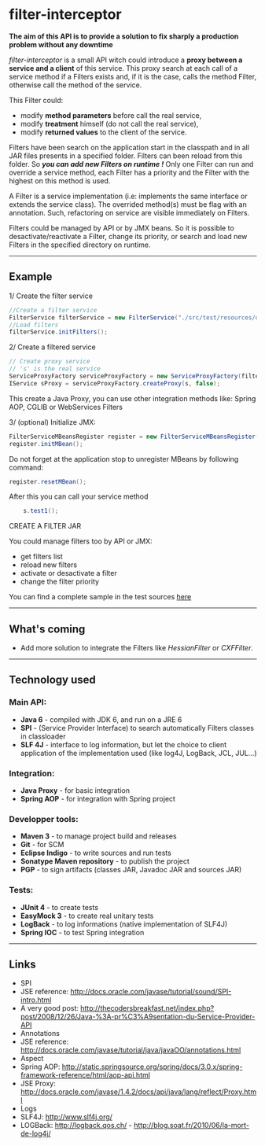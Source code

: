 filter-interceptor 
==================

**The aim of this API is to provide a solution to fix sharply a production problem without any downtime**

*filter-interceptor* is a small API witch could introduce a **proxy between a service and a client** of this service.
This proxy search at each call of a service method if a Filters exists and, if it is the case, calls the method Filter, 
otherwise call the method of the service.

This Filter could:
* modify **method parameters** before call the real service, 
* modify **treatment** himself (do not call the real service),
* modify **returned values** to the client of the service.

Filters have been search on the application start in the classpath and in all JAR files presents in a specified folder.
Filters can been reload from this folder. So ***you can add new Filters on runtime !***
Only one Filter can run and override a service method, each Filter has a priority and the Filter with the highest on this method is used.

A Filter is a service implementation (i.e: implements the same interface or extends the service class). 
The overrided method(s) must be flag with an annotation. Such, refactoring on service are visible immediately on Filters.

Filters could be managed by API or by JMX beans. So it is possible to desactivate/reactivate a Filter, change its priority, 
or search and load new Filters in the specified directory on runtime.


---

## Example

1/ Create the filter service
~~~~java 
//Create a filter service
FilterService filterService = new FilterService("./src/test/resources/others_filters");
//Load filters
filterService.initFilters();
~~~~

2/ Create a filtered service
~~~~java 
// Create proxy service 
// 's' is the real service
ServiceProxyFactory serviceProxyFactory = new ServiceProxyFactory(filterService);
IService sProxy = serviceProxyFactory.createProxy(s, false);
~~~~
 This create a Java Proxy, you can use other integration methods like: Spring AOP, CGLIB or WebServices Filters

3/ (optional) Initialize JMX:
~~~~java 
FilterServiceMBeansRegister register = new FilterServiceMBeansRegister(filterService);
register.initMBean();
~~~~

Do not forget at the application stop to unregister MBeans by following command:
~~~~java 
register.resetMBean();
~~~~

After this you can call your service method
~~~~java 
	s.test1();
~~~~

CREATE A FILTER
JAR

You could manage filters too by API or JMX:
* get filters list
* reload new filters
* activate or desactivate a filter
* change the filter priority 

You can find a complete sample in the test sources [here](https://github.com/antoine-aumjaud/filter-interceptor/blob/master/src/org/filterinterceptor/sample/MainFilterTest.java)

---

## What's coming
* Add more solution to integrate the Filters like *HessianFilter* or *CXFFilter*.

---

## Technology used

### Main API: 
* **Java 6**                    - compiled with JDK 6, and run on a JRE 6
* **SPI**                       - (Service Provider Interface) to search automatically Filters classes in classloader
* **SLF 4J**                    - interface to log information, but let the choice to client application of the implementation used (like log4J, LogBack, JCL, JUL...)

### Integration: 
* **Java Proxy**                - for basic integration
* **Spring AOP**                - for integration with Spring project

### Developper tools: 
* **Maven 3**                   - to manage project build and releases
* **Git**                       - for SCM
* **Eclipse Indigo**            - to write sources and run tests
* **Sonatype Maven repository** - to publish the project
* **PGP**                       - to sign artifacts (classes JAR, Javadoc JAR and sources JAR)

### Tests:
* **JUnit 4**                   - to create tests
* **EasyMock 3**                - to create real unitary tests
* **LogBack**                   - to log informations (native implementation of SLF4J)
* **Spring IOC**                - to test Spring integration

---

## Links
* SPI
 * JSE reference: http://docs.oracle.com/javase/tutorial/sound/SPI-intro.html
 * A very good post: http://thecodersbreakfast.net/index.php?post/2008/12/26/Java-%3A-pr%C3%A9sentation-du-Service-Provider-API
* Annotations 
 * JSE reference: http://docs.oracle.com/javase/tutorial/java/javaOO/annotations.html
* Aspect
 * Spring AOP: http://static.springsource.org/spring/docs/3.0.x/spring-framework-reference/html/aop-api.html
 * JSE Proxy: http://docs.oracle.com/javase/1.4.2/docs/api/java/lang/reflect/Proxy.html
* Logs
 * SLF4J: http://www.slf4j.org/
 * LOGBack: http://logback.qos.ch/ - http://blog.soat.fr/2010/06/la-mort-de-log4j/
 
 